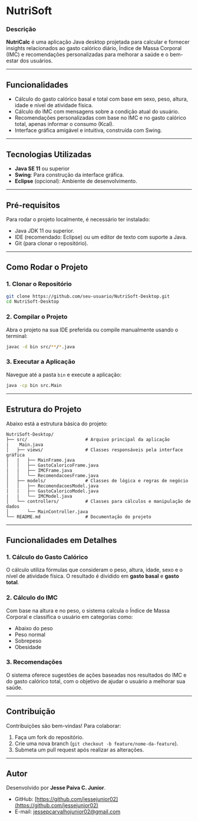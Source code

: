# **NutriSoft**

### **Descrição**
**NutriCalc** é uma aplicação Java desktop projetada para calcular e fornecer insights relacionados ao gasto calórico diário, Índice de Massa Corporal (IMC) e recomendações personalizadas para melhorar a saúde e o bem-estar dos usuários.

---

## **Funcionalidades**
- Cálculo do gasto calórico basal e total com base em sexo, peso, altura, idade e nível de atividade física.
- Cálculo do IMC com mensagens sobre a condição atual do usuário.
- Recomendações personalizadas com base no IMC e no gasto calórico total, apenas informar o consumo (Kcal).
- Interface gráfica amigável e intuitiva, construída com Swing.

---

## **Tecnologias Utilizadas**
- **Java SE 11** ou superior
- **Swing**: Para construção da interface gráfica.
- **Eclipse** (opcional): Ambiente de desenvolvimento.

---

## **Pré-requisitos**
Para rodar o projeto localmente, é necessário ter instalado:
- Java JDK 11 ou superior.
- IDE (recomendado: Eclipse) ou um editor de texto com suporte a Java.
- Git (para clonar o repositório).

---

## **Como Rodar o Projeto**

### **1. Clonar o Repositório**
```bash
git clone https://github.com/seu-usuario/NutriSoft-Desktop.git
cd NutriSoft-Desktop
```

### **2. Compilar o Projeto**
Abra o projeto na sua IDE preferida ou compile manualmente usando o terminal:
```bash
javac -d bin src/**/*.java
```

### **3. Executar a Aplicação**
Navegue até a pasta `bin` e execute a aplicação:
```bash
java -cp bin src.Main
```

---

## **Estrutura do Projeto**
Abaixo está a estrutura básica do projeto:

```
NutriSoft-Desktop/
├── src/                      # Arquivo principal da aplicação
|    Main.java
│   ├── views/                # Classes responsáveis pela interface gráfica
|   |   ├── MainFrame.java
│   │   ├── GastoCaloricoFrame.java
|   |   ├── IMCFrame.java
│   │   └── RecomendacoesFrame.java
│   ├── models/               # Classes de lógica e regras de negócio
│   │   ├── RecomendacoesModel.java
|   |   ├── GastoCaloricoModel.java
|   |   └── IMCModel.java
│   └── controllers/          # Classes para cálculos e manipulação de dados
│       └── MainController.java
└── README.md                 # Documentação do projeto
```

---

## **Funcionalidades em Detalhes**

### **1. Cálculo do Gasto Calórico**
O cálculo utiliza fórmulas que consideram o peso, altura, idade, sexo e o nível de atividade física. O resultado é dividido em **gasto basal** e **gasto total**.

### **2. Cálculo do IMC**
Com base na altura e no peso, o sistema calcula o Índice de Massa Corporal e classifica o usuário em categorias como:
- Abaixo do peso
- Peso normal
- Sobrepeso
- Obesidade

### **3. Recomendações**
O sistema oferece sugestões de ações baseadas nos resultados do IMC e do gasto calórico total, com o objetivo de ajudar o usuário a melhorar sua saúde.

---

## **Contribuição**
Contribuições são bem-vindas! Para colaborar:
1. Faça um fork do repositório.
2. Crie uma nova branch (`git checkout -b feature/nome-da-feature`).
3. Submeta um pull request após realizar as alterações.

---

## **Autor**
Desenvolvido por **Jesse Paiva C. Junior**.

- GitHub: [https://github.com/jessejunior02](https://github.com/jessejunior02)
- E-mail: [jessepcarvalhojunior02@gmail.com](mailto:jessepcarvalhojunior02@gmail.com)
